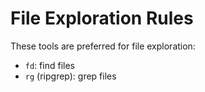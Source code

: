 # File Exploration Rules

These tools are preferred for file exploration:

- `fd`: find files
- `rg` (ripgrep): grep files
